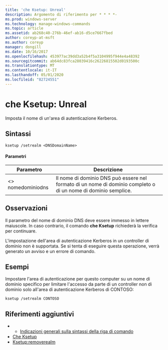 ```yaml
---
title: 'che Ksetup: Unreal'
description: Argomento di riferimento per * * * *-
ms.prod: windows-server
ms.technology: manage-windows-commands
ms.topic: article
ms.assetid: ab268c40-276b-46ef-ab16-d5ce7667fbed
author: coreyp-at-msft
ms.author: coreyp
manager: dongill
ms.date: 10/16/2017
ms.openlocfilehash: 453977ac39dd3a52b4f5a3104995f944e4a48392
ms.sourcegitcommit: ab64dc83fca28039416c26226815502d0193500c
ms.translationtype: MT
ms.contentlocale: it-IT
ms.lasthandoff: 05/01/2020
ms.locfileid: "82724551"
---
```

# <a name="ksetupsetrealm"></a>che Ksetup: Unreal



Imposta il nome di un'area di autenticazione Kerberos.

## <a name="syntax"></a>Sintassi

```
ksetup /setrealm <DNSDomainName>
```

#### <a name="parameters"></a>Parametri

|Parametro|Descrizione|
|---------|-----------|
|\<> nomedominiodns|Il nome di dominio DNS può essere nel formato di un nome di dominio completo o di un nome di dominio semplice.|

## <a name="remarks"></a>Osservazioni

Il parametro del nome di dominio DNS deve essere immesso in lettere maiuscole. In caso contrario, il comando **che Ksetup** richiederà la verifica per continuare.

L'impostazione dell'area di autenticazione Kerberos in un controller di dominio non è supportata. Se si tenta di eseguire questa operazione, verrà generato un avviso e un errore di comando.

## <a name="examples"></a>Esempi

Impostare l'area di autenticazione per questo computer su un nome di dominio specifico per limitare l'accesso da parte di un controller non di dominio solo all'area di autenticazione Kerberos di CONTOSO:
```
ksetup /setrealm CONTOSO
```

## <a name="additional-references"></a>Riferimenti aggiuntivi

-   - [Indicazioni generali sulla sintassi della riga di comando](command-line-syntax-key.md)
-   [Che Ksetup](ksetup.md)
-   [Ksetup:removerealm](ksetup-removerealm.md)
